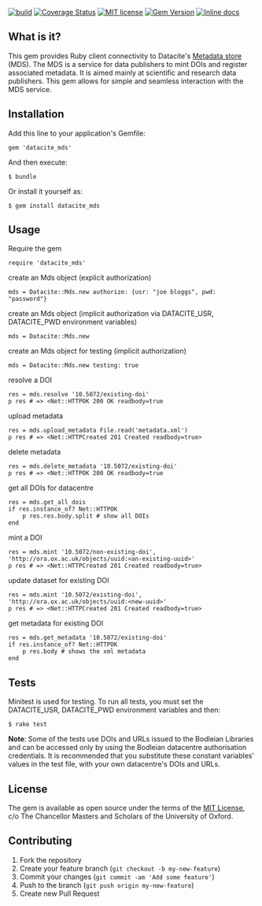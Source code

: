 [![build](https://travis-ci.org/bodleian/datacite_mds.svg)](https://travis-ci.org/bodleian/datacite_mds)
[![Coverage Status](https://coveralls.io/repos/bodleian/datacite_mds/badge.svg?branch=master&service=github)](https://coveralls.io/github/bodleian/datacite_mds?branch=master)
[![MIT license](http://img.shields.io/badge/license-MIT-brightgreen.svg)](https://github.com/bodleian/datacite_mds/blob/master/LICENSE.txt)
[![Gem Version](https://badge.fury.io/rb/datacite_mds.svg)](https://badge.fury.io/rb/datacite_mds)
[![Inline docs](http://inch-ci.org/github/bodleian/datacite_mds.svg?branch=master)](http://inch-ci.org/github/bodleian/datacite_mds)



## What is it?

This gem provides Ruby client connectivity to Datacite's [Metadata store](https://mds.datacite.org/) (MDS). The MDS is a service for data publishers to mint DOIs and register associated metadata. It is aimed mainly at scientific and research data publishers. This gem allows for simple and seamless interaction with the MDS service.



## Installation

Add this line to your application's Gemfile:

    gem 'datacite_mds'

And then execute:

    $ bundle

Or install it yourself as:

    $ gem install datacite_mds


## Usage

Require the gem

    require 'datacite_mds'

create an Mds object (explicit authorization)

    mds = Datacite::Mds.new authorize: {usr: "joe bloggs", pwd: "password"}

create an Mds object (implicit authorization via DATACITE_USR, DATACITE_PWD environment variables)

    mds = Datacite::Mds.new 

create an Mds object for testing (implicit authorization)

	mds = Datacite::Mds.new testing: true    

resolve a DOI

    res = mds.resolve '10.5072/existing-doi'
    p res # => <Net::HTTPOK 200 OK readbody=true

upload metadata

	res = mds.upload_metadata File.read('metadata.xml')
	p res # => <Net::HTTPCreated 201 Created readbody=true>

delete metadata

    res = mds.delete_metadata '10.5072/existing-doi'
    p res # => <Net::HTTPOK 200 OK readbody=true  

get all DOIs for datacentre

    res = mds.get_all_dois
    if res.instance_of? Net::HTTPOK
        p res.res.body.split # show all DOIs
    end


mint a DOI

	res = mds.mint '10.5072/non-existing-doi', 'http://ora.ox.ac.uk/objects/uuid:<an-existing-uuid>'
	p res # => <Net::HTTPCreated 201 Created readbody=true>	
	

update dataset for existing DOI

	res = mds.mint '10.5072/existing-doi', 'http://ora.ox.ac.uk/objects/uuid:<new-uuid>'	
	p res # => <Net::HTTPCreated 201 Created readbody=true>	

get metadata for existing DOI

  	res = mds.get_metadata '10.5072/existing-doi'
    if res.instance_of? Net::HTTPOK
        p res.body # shows the xml metadata
    end

## Tests

Minitest is used for testing. To run all tests, you must set the DATACITE_USR, DATACITE_PWD environment variables and then: 

    $ rake test

**Note**: Some of the tests use DOIs and URLs issued to the Bodleian Libraries and can be accessed only by using the Bodleian datacentre authorisation credentials. It is recommended that you substitute these constant variables' values in the test file, with your own datacentre's DOIs and URLs.     


## License

The gem is available as open source under the terms of the [MIT License](https://en.wikipedia.org/wiki/MIT_License), c/o The Chancellor Masters and Scholars of the University of Oxford.

## Contributing

1. Fork the repository
2. Create your feature branch (`git checkout -b my-new-feature`)
3. Commit your changes (`git commit -am 'Add some feature'`)
4. Push to the branch (`git push origin my-new-feature`)
5. Create new Pull Request

